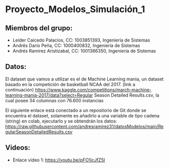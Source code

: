 # Proyecto_Modelos_Simulación_1
## Miembros del grupo: 
  * Leider Caicedo Palacios, CC: 1003851393, Ingeniería de Sistemas
  * Andrés Darío Peña, CC: 1000400832, Ingeniería de Sistemas
  * Andrés Ramirez Aristizabal, CC: 1001366350, Ingeniería de Sistemas

## Datos: 
El dataset que vamos a utilizar es el de Machine Learning mania, un dataset basado en la competición de basketball NCAA del 2017. (link a continuación)
https://www.kaggle.com/competitions/march-machine-learning-mania-2017/data?select=Regular Season Detailed Results.csv, la cual posee 34 columnas con 76.600 instancias

El siguiente enlace está conectado a un repositorio de Git donde se encuentra el dataset, solamente es añadirlo a una variable de tipo cadena (string) en colab, ejecutarlo y se obtendrán los datos: https://raw.githubusercontent.com/andresramirez31/datosModelos/main/RegularSeasonDetailedResults.csv


## Videos:
* Enlace video 1: https://youtu.be/pFO1jcJfZ5I
